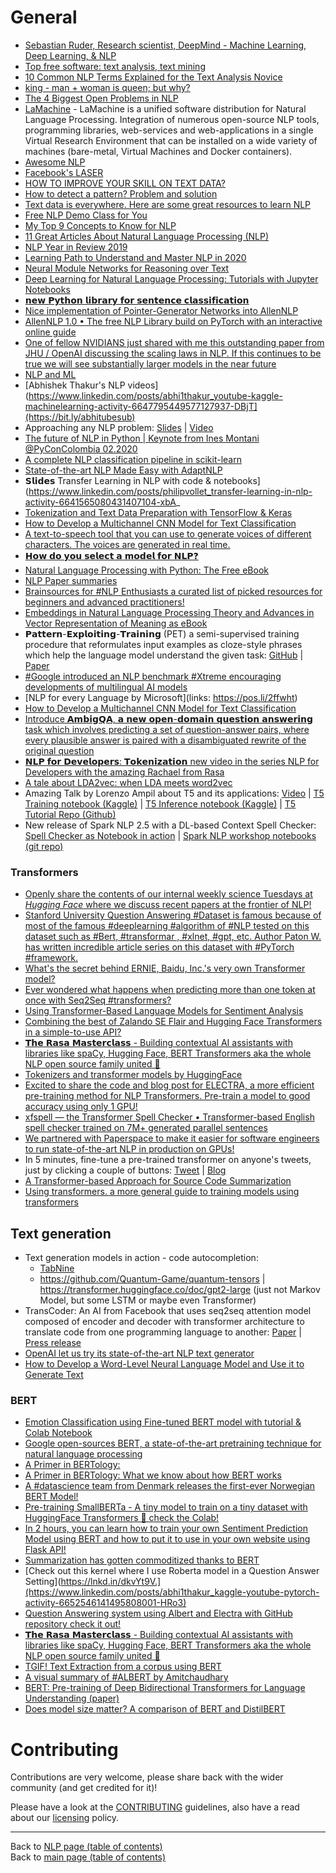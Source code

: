 # General

- [Sebastian Ruder, Research scientist, DeepMind - Machine Learning, Deep Learning, & NLP](http://ruder.io/)
- [Top free software: text analysis, text mining](https://www.predictiveanalyticstoday.com/top-free-software-for-text-analysis-text-mining-text-analytics/)
- [10 Common NLP Terms Explained for the Text Analysis Novice](https://www.linkedin.com/posts/data-science-central_10-common-nlp-terms-explained-for-the-text-activity-6640745308944945152-Aamj)
- [king - man + woman is queen; but why?](https://p.migdal.pl/2017/01/06/king-man-woman-queen-why.html)
- [The 4 Biggest Open Problems in NLP](http://ruder.io/4-biggest-open-problems-in-nlp/)
- [LaMachine](https://proycon.github.io/LaMachine/) - LaMachine is a unified software distribution for Natural Language Processing. Integration of numerous open-source NLP tools, programming libraries, web-services and web-applications in a single Virtual Research Environment that can be installed on a wide variety of machines (bare-metal, Virtual Machines and Docker containers).
- [Awesome NLP](https://github.com/keon/awesome-nlp)
- [Facebook's LASER](https://github.com/facebookresearch/LASER)
- [HOW TO IMPROVE YOUR SKILL ON TEXT DATA?](https://www.linkedin.com/posts/nabihbawazir_repository-machinelearning-patternrecognition-activity-6602810599397298176-hdMX)
- [How to detect a pattern? Problem and solution](https://www.linkedin.com/posts/data-science-central_how-to-detect-a-pattern-problem-and-solution-activity-6610546324968394753-2AdF)
- [Text data is everywhere. Here are some great resources to learn NLP](https://www.linkedin.com/posts/nabihbawazir_text-data-is-everywhere-here-are-some-great-activity-6603592173382402048-Qp1Q)
- [Free NLP Demo Class for You](https://www.linkedin.com/posts/nabihbawazir_free-nlp-demo-class-for-you-i-have-just-activity-6604688537407315968-F9It)
- [My Top 9 Concepts to Know for NLP](https://www.linkedin.com/posts/kylemckiou_my-top-9-concepts-to-know-for-nlp-interested-activity-6623935295823970304-f2df)
- [11 Great Articles About Natural Language Processing (NLP)](https://www.linkedin.com/posts/data-science-central_19-great-articles-about-natural-language-activity-6613973907982610432-OFWM)
- [NLP Year in Review 2019](https://www.linkedin.com/posts/dat-tran-a1602320_deeplearning-machinelearning-activity-6620245193482350592-Hudf)
- [Learning Path to Understand and Master NLP in 2020](https://www.linkedin.com/posts/ashishpatel2604_a-comprehensive-learning-path-to-understand-activity-6620699345463414784-ce7K)
- [Neural Module Networks for Reasoning over Text](https://www.linkedin.com/posts/montrealai_neuralnetworks-reasoning-symbolicai-activity-6630879104814116864-Opyq)
- [Deep Learning for Natural Language Processing: Tutorials with Jupyter Notebooks](https://www.linkedin.com/posts/data-science-central_deep-learning-for-natural-language-processing-activity-6626900078562988032-rJZd)
- [𝗻𝗲𝘄 𝗣𝘆𝘁𝗵𝗼𝗻 𝗹𝗶𝗯𝗿𝗮𝗿𝘆 𝗳𝗼𝗿 𝘀𝗲𝗻𝘁𝗲𝗻𝗰𝗲 𝗰𝗹𝗮𝘀𝘀𝗶𝗳𝗶𝗰𝗮𝘁𝗶𝗼𝗻](https://www.linkedin.com/posts/philipvollet_nlp-tensorflow-deeplearning-activity-6640063734469414912-Dzgq)
- [Nice implementation of Pointer-Generator Networks into AllenNLP](https://twitter.com/zacharylipton/status/1231582129789816833)
- [AllenNLP 1.0 • The free NLP Library build on PyTorch with an interactive online guide](https://www.linkedin.com/posts/philipvollet_nlp-pytorch-machinelearning-activity-6678875055910383616-ycRM)
- [One of fellow NVIDIANS just shared with me this outstanding paper from JHU / OpenAI discussing the scaling laws in NLP. If this continues to be true we will see substantially larger models in the near future](https://www.linkedin.com/posts/adamgrzywaczewski_one-of-fellow-nvidians-just-shared-with-me-activity-6635862408818630656-oDdW)
- [NLP and ML](https://www.linkedin.com/posts/activity-6633065834392678400-CsDr)
- [Abhishek Thakur's NLP videos](https://www.linkedin.com/posts/abhi1thakur_youtube-kaggle-machinelearning-activity-6647795449577127937-DBjT](https://bit.ly/abhitubesub)
- Approaching any NLP problem: [Slides](https://www.slideshare.net/abhishekkrthakur/approaching-almost-any-nlp-problem) | [Video](https://www.kaggle.com/abhishek/approaching-almost-any-nlp-problem-on-kaggle)
- [The future of NLP in Python | Keynote from Ines Montani @PyConColombia 02.2020](https://www.linkedin.com/posts/philipvollet_nlp-machinelearning-deeplearning-activity-6639035296694448128-hStT)
- [A complete NLP classification pipeline in scikit-learn](https://www.linkedin.com/posts/towards-data-science_a-complete-nlp-classification-pipeline-in-activity-6646103619060006912-G1ri)
- [State-of-the-art NLP Made Easy with AdaptNLP](https://opendatascience.com/state-of-the-art-nlp-made-easy-with-adaptnlp/?utm_campaign=Learning%20Posts&utm_content=120061865&utm_medium=social&utm_source=linkedin&hss_channel=lcp-9358547)
- 𝗦𝗹𝗶𝗱𝗲𝘀 Transfer Learning in NLP with code & notebooks](https://www.linkedin.com/posts/philipvollet_transfer-learning-in-nlp-activity-6641565080431407104-xbA_
- [Tokenization and Text Data Preparation with TensorFlow & Keras](https://www.kdnuggets.com/2020/03/tensorflow-keras-tokenization-text-data-prep.html)
- [How to Develop a Multichannel CNN Model for Text Classification](https://machinelearningmastery.com/develop-n-gram-multichannel-convolutional-neural-network-sentiment-analysis/)
- [A text-to-speech tool that you can use to generate voices of different characters. The voices are generated in real time. ](https://www.linkedin.com/posts/inna-vogel-nlp_neuralnetworks-maschinelleslernen-deepmind-activity-6652912903559106560-YGT-)
- [𝗛𝗼𝘄 𝗱𝗼 𝘆𝗼𝘂 𝘀𝗲𝗹𝗲𝗰𝘁 𝗮 𝗺𝗼𝗱𝗲𝗹 𝗳𝗼𝗿 𝗡𝗟𝗣❓](https://www.linkedin.com/posts/bhavsarpratik_nlproc-deeplearning-datascience-activity-6668775835656441856-7Mv2)
- [Natural Language Processing with Python: The Free eBook](https://www.kdnuggets.com/2020/06/natural-language-processing-python-free-ebook.html)
- [NLP Paper summaries](https://github.com/dair-ai/nlp_paper_summaries)
- [Brainsources for #NLP Enthusiasts a curated list of picked resources for beginners and advanced practitioners!](https://www.linkedin.com/posts/philipvollet_nlp-activity-6672018066173431809-H_t4)
- [Embeddings in Natural Language Processing Theory and Advances in Vector Representation of Meaning as eBook](https://www.linkedin.com/posts/philipvollet_nlp-activity-6658595562893385728-qTCF)
- 𝗣𝗮𝘁𝘁𝗲𝗿𝗻-𝗘𝘅𝗽𝗹𝗼𝗶𝘁𝗶𝗻𝗴-𝗧𝗿𝗮𝗶𝗻𝗶𝗻𝗴 (PET) a semi-supervised training procedure that reformulates input examples as cloze-style phrases which help the language model understand the given task: [GitHub](https://lnkd.in/dcZ3CQD) | [Paper](https://lnkd.in/d2wym86)
- [#Google introduced an NLP benchmark #Xtreme encouraging developments of multilingual AI models](https://www.linkedin.com/posts/inna-vogel-nlp_google-xtreme-maschinelleslernen-activity-6657607590140227584-u-Eu)
- [NLP for every Language by Microsoft](links: https://pos.li/2ffwht)
- [How to Develop a Multichannel CNN Model for Text Classification](https://machinelearningmastery.com/develop-n-gram-multichannel-convolutional-neural-network-sentiment-analysis/)
- [Introduce 𝗔𝗺𝗯𝗶𝗴𝗤𝗔, 𝗮 𝗻𝗲𝘄 𝗼𝗽𝗲𝗻-𝗱𝗼𝗺𝗮𝗶𝗻 𝗾𝘂𝗲𝘀𝘁𝗶𝗼𝗻 𝗮𝗻𝘀𝘄𝗲𝗿𝗶𝗻𝗴 task which involves predicting a set of question-answer pairs, where every plausible answer is paired with a disambiguated rewrite of the original question](https://www.linkedin.com/posts/philipvollet_nlp-activity-6660779141794676736-Iz_O)
- [𝗡𝗟𝗣 𝗳𝗼𝗿 𝗗𝗲𝘃𝗲𝗹𝗼𝗽𝗲𝗿𝘀: 𝗧𝗼𝗸𝗲𝗻𝗶𝘇𝗮𝘁𝗶𝗼𝗻 new video in the series NLP for Developers with the amazing Rachael from Rasa](https://www.linkedin.com/posts/philipvollet_nlp-activity-6660777477406765056-63UD)
- [A tale about LDA2vec: when LDA meets word2vec](https://www.linkedin.com/posts/vincentg_a-tale-about-lda2vec-when-lda-meets-word2vec-activity-6665251541223555072-UhLZ)
- Amazing Talk by Lorenzo Ampil about T5 and its applications: 
[Video](https://www.youtube.com/watch?v=4LYw_UIdd4A) | [T5 Training notebook (Kaggle)](https://www.kaggle.com/enzoamp/t5-for-q-a-training-tutorial-pytorch) | [T5 Inference notebook (Kaggle)](https://www.kaggle.com/enzoamp/t5-q-a-inference-5-epochs-pytorch) | [T5 Tutorial Repo (Github)](https://github.com/enzoampil/t5-intro)
- New release of Spark NLP 2.5 with a DL-based Context Spell Checker: 
[Spell Checker as Notebook in action](https://lnkd.in/eE83ezj) | [Spark NLP workshop notebooks (git repo)](https://lnkd.in/e9CXikR)

### Transformers

- [Openly share the contents of our internal weekly science Tuesdays at *Hugging Face* where we discuss recent papers at the frontier of NLP!](https://www.linkedin.com/posts/thomas-wolf-a056857_openscience-nlp-ai-activity-6656282308489949185-C0EO)
- [Stanford University Question Answering #Dataset is famous because of most of the famous #deeplearning #algorithm of #NLP tested on this dataset such as #Bert, #transformar , #xlnet, #gpt, etc. Author Paton W. has written incredible article series on this dataset with #PyTorch #framework.](https://www.linkedin.com/posts/ashishpatel2604_question-answering-with-pytorch-transformers-activity-6618697249356640256-Vfi_)
- [What's the secret behind ERNIE, Baidu, Inc.'s very own Transformer model? ](https://www.linkedin.com/posts/pascalbiese_ai-artificialintelligence-machinelearning-activity-6640969622105411586-ieJL) 
- [Ever wondered what happens when predicting more than one token at once with Seq2Seq #transformers?](https://www.linkedin.com/posts/andrea-gatto_transformers-nlp-nlproc-activity-6643099191293943808-s6N9)
- [Using Transformer-Based Language Models for Sentiment Analysis](https://www.linkedin.com/posts/towards-data-science_using-transformer-based-language-models-for-activity-6653776678344511488-zxZw)
- [Combining the best of Zalando SE Flair and Hugging Face Transformers in a simple-to-use API?](https://www.linkedin.com/posts/pascalbiese_ai-artificialintelligence-machinelearning-activity-6643464596977917952-x5Fi)
- [𝗧𝗵𝗲 𝗥𝗮𝘀𝗮 𝗠𝗮𝘀𝘁𝗲𝗿𝗰𝗹𝗮𝘀𝘀 - Building contextual AI assistants with libraries like spaCy, Hugging Face, BERT Transformers aka the whole NLP open source family united 🤗](https://www.linkedin.com/posts/philipvollet_nlp-machinelearning-deeplearning-activity-6640086124473667584-_dQB)
- [Tokenizers and transformer models by HuggingFace](https://www.linkedin.com/posts/huggingface_today-were-proud-to-release-four-new-official-activity-6641360098344083456-S03d)
- [Excited to share the code and blog post for ELECTRA, a more efficient pre-training method for NLP Transformers. Pre-train a model to good accuracy using only 1 GPU!](https://www.linkedin.com/posts/philipvollet_nlp-deeplearning-python-activity-6643215711231586304-6qKM)
- [xfspell — the Transformer Spell Checker • Transformer-based English spell checker trained on 7M+ generated parallel sentences](https://www.linkedin.com/posts/philipvollet_nlp-python-machinelearning-activity-6679322417673908224-D7xq)
- [We partnered with Paperspace to make it easier for software engineers to run state-of-the-art NLP in production on GPUs!](https://www.linkedin.com/posts/huggingface_up-and-running-with-transformers-from-hugging-activity-6653340636491591680-RZOW)
- In 5 minutes, fine-tune a pre-trained transformer on anyone's tweets, just by clicking a couple of buttons: [Tweet](https://twitter.com/weights_biases/status/1265740544434597888) | [Blog](https://app.wandb.ai/wandb/huggingtweets/reports/HuggingTweets-Train-a-model-to-generate-tweets--VmlldzoxMTY5MjI) 
- [A Transformer-based Approach for Source Code Summarization](https://www.linkedin.com/posts/philipvollet_nlp-machinelearning-deeplearning-activity-6663306539186565120-KVi7)
- [Using transformers. a more general guide to training models using transformers](https://app.wandb.ai/jxmorris12/huggingface-demo/reports/A-Step-by-Step-Guide-to-Tracking-Hugging-Face-Model-Performance--VmlldzoxMDE2MTU)

## Text generation

- Text generation models in action - code autocompletion: 
  - [TabNine](https://www.tabnine.com/)
  - https://github.com/Quantum-Game/quantum-tensors | https://transformer.huggingface.co/doc/gpt2-large (just not Markov Model, but some LSTM or maybe even Transformer)
- TransCoder: An AI from Facebook that uses seq2seq attention model composed of encoder and decoder with transformer architecture to translate code from one programming language to another: [Paper](https://lnkd.in/ep9DmBr) | [Press release](https://venturebeat.com/2020/06/08/facebooks-transcoder-ai-converts-code-from-one-programming-language-into-another/)
- [OpenAI let us try its state-of-the-art NLP text generator](https://venturebeat.com/2019/02/14/openai-let-us-generate-text-with-an-ai-model-that-achieves-state-of-the-art-performance-in-several-nlp-tasks/)
- [How to Develop a Word-Level Neural Language Model and Use it to Generate Text](https://machinelearningmastery.com/how-to-develop-a-word-level-neural-language-model-in-keras/)

### BERT

- [Emotion Classification using Fine-tuned BERT model with tutorial & Colab Notebook](https://www.linkedin.com/posts/philipvollet_nlp-machinelearning-deeplearning-activity-6656425348877606912-Am3_)
- [Google open-sources BERT, a state-of-the-art pretraining technique for natural language processing](https://venturebeat.com/2018/11/02/google-open-sources-bert-a-state-of-the-art-training-technique-for-natural-language-processing/)
- [A Primer in BERTology:](https://www.linkedin.com/posts/philipvollet_nlp-deeplearning-nlp-activity-6640068737485549568-px08)
- [A Primer in BERTology: What we know about how BERT works](https://www.linkedin.com/posts/montrealai_transformer-nlp-bert-activity-6639202358209372161-pvJV)
- [A #datascience team from Denmark releases the first-ever Norwegian BERT Model!](https://www.linkedin.com/posts/ayonroy2000_datascience-nlp-activity-6640971152099500032-COU6)
- [Pre-training SmallBERTa - A tiny model to train on a tiny dataset with HuggingFace Transformers 🤗 check the Colab! ](https://www.linkedin.com/posts/philipvollet_nlp-machinelearning-deeplearning-activity-6638689394914009088-99_J)
- [In 2 hours, you can learn how to train your own Sentiment Prediction Model using BERT and how to put it to use in your own website using Flask API!](https://www.linkedin.com/posts/abhi1thakur_pytorch-tensorflow-bert-activity-6642034826205515776-qanR)
- [Summarization has gotten commoditized thanks to BERT](https://www.linkedin.com/posts/towards-data-science_summarization-has-gotten-commoditized-thanks-activity-6643919475349557248-ADWs)
- [Check out this kernel where I use Roberta model in a Question Answer Setting](https://lnkd.in/dkvYt9V.](https://www.linkedin.com/posts/abhi1thakur_kaggle-youtube-pytorch-activity-6652546141495808001-HRo3)
- [Question Answering system using Albert and Electra with GitHub repository check it out! ](https://www.linkedin.com/posts/philipvollet_nlp-machinelearning-python-activity-6652784655114223616-oKnJ)
- [𝗧𝗵𝗲 𝗥𝗮𝘀𝗮 𝗠𝗮𝘀𝘁𝗲𝗿𝗰𝗹𝗮𝘀𝘀 - Building contextual AI assistants with libraries like spaCy, Hugging Face, BERT Transformers aka the whole NLP open source family united 🤗](https://www.linkedin.com/posts/philipvollet_nlp-machinelearning-deeplearning-activity-6640086124473667584-_dQB)
- [TGIF! Text Extraction from a corpus using BERT](https://www.linkedin.com/posts/abhi1thakur_pytorch-machinelearning-datascience-activity-6649256926989303809-ZVPK)
- [A visual summary of #ALBERT by Amitchaudhary](https://www.linkedin.com/posts/inna-vogel-nlp_visual-paper-summary-albert-a-lite-bert-activity-6653207200116334592-_HuU)
- [BERT: Pre-training of Deep Bidirectional Transformers for Language Understanding (paper)](https://arxiv.org/pdf/1810.04805.pdf)
- [Does model size matter? A comparison of BERT and DistilBERT](https://app.wandb.ai/jack-morris/david-vs-goliath/reports/Does-model-size-matter%3F-Comparing-BERT-vs.-DistilBERT-using-Sweeps--VmlldzoxMDUxNzU)

# Contributing

Contributions are very welcome, please share back with the wider community (and get credited for it)!

Please have a look at the [CONTRIBUTING](../CONTRIBUTING.md) guidelines, also have a read about our [licensing](../LICENSE.md) policy.

---

Back to [NLP page (table of contents)](README.md)</br>
Back to [main page (table of contents)](../README.md)
